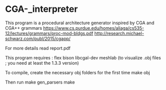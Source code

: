 # CGA-_interpreter

This program is a procedural architecture generator inspired by CGA and CGA++ grammars
https://www.cs.purdue.edu/homes/aliaga/cs535-12/lectures/grammars/proc-mod-bldgs.pdf
http://research.michael-schwarz.com/publ/2015/cgapp/

For more details read report.pdf

This program requires :
    flex
    bison
   libcgal-dev
    meshlab (to visualize .obj files ; you need at least the 1.3.3 version)

To compile, create the necessary obj folders for the first time
   make obj

Then run
    make gen_parsers
    make
